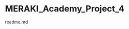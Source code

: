 # MERAKI_Academy_Project_4
[readme.md](https://github.com/C7-BatoolTarawneh/MERAKI_Academy_Project_4/files/11010676/readme.md)
